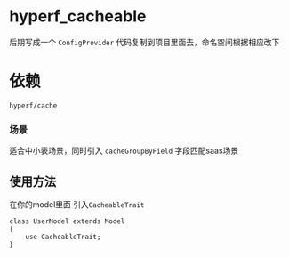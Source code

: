 # hyperf_cacheable
后期写成一个 `ConfigProvider` 代码复制到项目里面去，命名空间根据相应改下

# 依赖
`hyperf/cache`

### 场景
适合中小表场景，同时引入 `cacheGroupByField`  字段匹配saas场景

## 使用方法
在你的model里面 引入`CacheableTrait`
```
class UserModel extends Model
{
    use CacheableTrait;
}

```

